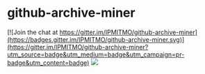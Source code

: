 # github-archive-miner

[![Join the chat at https://gitter.im/IPMITMO/github-archive-miner](https://badges.gitter.im/IPMITMO/github-archive-miner.svg)](https://gitter.im/IPMITMO/github-archive-miner?utm_source=badge&utm_medium=badge&utm_campaign=pr-badge&utm_content=badge)
<a href="https://zenhub.com"><img src="https://raw.githubusercontent.com/ZenHubIO/support/master/zenhub-badge.png"></a>
